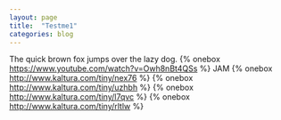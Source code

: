 ```yaml
---
layout: page
title:  "Testme1"
categories: blog
---
```

The quick brown fox jumps over the lazy dog.
{% onebox https://www.youtube.com/watch?v=Owh8nBt4QSs %}
JAM
{% onebox http://www.kaltura.com/tiny/nex76 %}
{% onebox http://www.kaltura.com/tiny/uzhbh %}
{% onebox http://www.kaltura.com/tiny/l7qvc %}
{% onebox http://www.kaltura.com/tiny/rltlw %}
